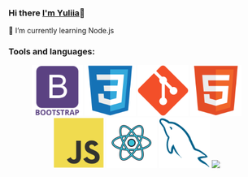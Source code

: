 ### Hi there [I'm Yuliia](https://github.com/ylyanovikova)👋

🌱 I’m currently learning Node.js

<!-- ![Anurag's GitHub stats](https://github-readme-stats.vercel.app/api?username=ylyanovikova&theme=vue&show_icons=true) -->

### Tools and languages:
<div id="header" align="center">
  <img src="https://github.com/ylyanovikova/ylyanovikova/blob/main/images/bootstrap.svg" width="100"/>
  <img src="https://github.com/ylyanovikova/ylyanovikova/blob/main/images/css.svg" width="100"/>
  <img src="https://github.com/ylyanovikova/ylyanovikova/blob/main/images/git.svg" width="100"/>
  <img src="https://github.com/ylyanovikova/ylyanovikova/blob/main/images/html.svg" width="100"/>
  <img src="https://github.com/ylyanovikova/ylyanovikova/blob/main/images/js.svg" width="100"/>
  <img src="https://github.com/ylyanovikova/ylyanovikova/blob/main/images/react.svg" width="100"/>
  <img src="https://github.com/ylyanovikova/ylyanovikova/blob/main/images/sql.svg" width="100"/>
  <img src=(images/react.svg) width="100"/>
</div>



